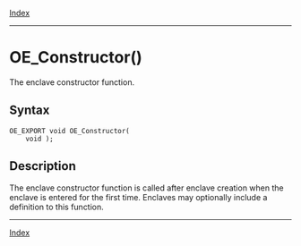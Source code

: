 [Index](index.md)

---
# OE_Constructor()

The enclave constructor function.

## Syntax

    OE_EXPORT void OE_Constructor(
        void );
## Description 

The enclave constructor function is called after enclave creation when the enclave is entered for the first time. Enclaves may optionally include a definition to this function.

---
[Index](index.md)

